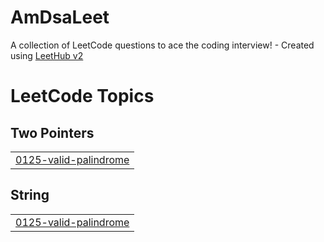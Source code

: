 # AmDsaLeet
A collection of LeetCode questions to ace the coding interview! - Created using [LeetHub v2](https://github.com/arunbhardwaj/LeetHub-2.0)

<!---LeetCode Topics Start-->
# LeetCode Topics
## Two Pointers
|  |
| ------- |
| [0125-valid-palindrome](https://github.com/arpitmohankar/AmDsaLeet/tree/master/0125-valid-palindrome) |
## String
|  |
| ------- |
| [0125-valid-palindrome](https://github.com/arpitmohankar/AmDsaLeet/tree/master/0125-valid-palindrome) |
<!---LeetCode Topics End-->